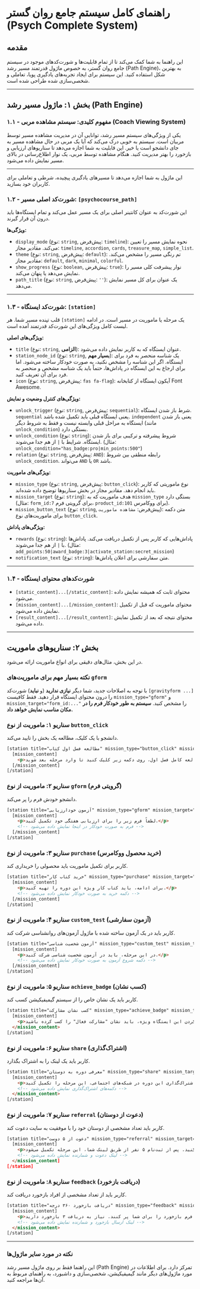 # راهنمای کامل سیستم جامع روان گستر (Psych Complete System)

## مقدمه
این راهنما به شما کمک می‌کند تا از تمام قابلیت‌ها و شورت‌کدهای موجود در سیستم جامع روان گستر، به خصوص ماژول قدرتمند مسیر رشد (Path Engine)، به بهترین شکل استفاده کنید. این سیستم برای ایجاد تجربه‌های یادگیری پویا، تعاملی و شخصی‌سازی شده طراحی شده است.

---

## بخش ۱: ماژول مسیر رشد (Path Engine)

### ۱.۱ - مفهوم کلیدی: سیستم مشاهده مربی (Coach Viewing System)
یکی از ویژگی‌های سیستم مسیر رشد، توانایی آن در مدیریت مشاهده مسیر توسط مربیان است. سیستم به خوبی درک می‌کند که آیا یک مربی در حال مشاهده مسیر به جای دانشجو است یا خیر. این قابلیت به شما اجازه می‌دهد تا سناریوهای ارزیابی و بازخورد را بهتر مدیریت کنید. هنگام مشاهده توسط مربی، یک نوار اطلاع‌رسانی در بالای مسیر نمایش داده می‌شود.

---
این ماژول به شما اجازه می‌دهد تا مسیرهای یادگیری پیچیده، شرطی و تعاملی برای کاربران خود بسازید.

### ۱.۲ - شورت‌کد اصلی مسیر: `[psychocourse_path]`
این شورت‌کد به عنوان کانتینر اصلی برای یک مسیر عمل می‌کند و تمام ایستگاه‌ها باید درون آن قرار گیرند.

**ویژگی‌ها:**
*   `display_mode` (نوع: `string`, پیش‌فرض: `timeline`): نحوه نمایش مسیر را تعیین می‌کند. مقادیر مجاز: `timeline`, `accordion`, `cards`, `treasure_map`, `simple_list`.
*   `theme` (نوع: `string`, پیش‌فرض: `default`): تم رنگی مسیر را مشخص می‌کند. مقادیر مجاز: `default`, `dark`, `minimal`, `colorful`.
*   `show_progress` (نوع: `boolean`, پیش‌فرض: `true`): نوار پیشرفت کلی مسیر را نمایش می‌دهد یا پنهان می‌کند.
*   `path_title` (نوع: `string`, پیش‌فرض: `''`): یک عنوان برای کل مسیر نمایش می‌دهد.

---

### ۱.۳ - شورت‌کد ایستگاه: `[station]`
قلب تپنده مسیر شما. هر `[station]` یک مرحله یا ماموریت در مسیر است. در ادامه لیست کامل ویژگی‌های این شورت‌کد قدرتمند آمده است.

**ویژگی‌های اصلی:**
*   `title` (نوع: `string`, **الزامی**): عنوان ایستگاه که به کاربر نمایش داده می‌شود.
*   `station_node_id` (نوع: `string`, **بسیار مهم**): یک شناسه منحصر به فرد برای ایستگاه. اگر این شناسه را مشخص نکنید، به صورت خودکار ساخته می‌شود. اما برای ارجاع به این ایستگاه در پاداش‌ها، حتماً باید یک شناسه مشخص و منحصر به فرد برای آن تعریف کنید.
*   `icon` (نوع: `string`, پیش‌فرض: `fas fa-flag`): آیکون ایستگاه از کتابخانه Font Awesome.

**ویژگی‌های کنترل وضعیت و نمایش:**
*   `unlock_trigger` (نوع: `string`, پیش‌فرض: `sequential`): شرط باز شدن ایستگاه. `sequential` یعنی ایستگاه قبلی باید تکمیل شده باشد. `independent` یعنی باز شدن ایستگاه به مراحل قبلی وابسته نیست و فقط به شروط دیگر (مانند `unlock_condition`) بستگی دارد.
*   `unlock_condition` (نوع: `string`): شروط پیشرفته و ترکیبی برای باز شدن ایستگاه. شرایط با `|` از هم جدا می‌شوند. (مثال: `unlock_condition="has_badge:pro|min_points:500"`)
*   `relation` (نوع: `string`, پیش‌فرض: `AND`): رابطه منطقی بین شروط `unlock_condition`. می‌تواند `AND` یا `OR` باشد.

**ویژگی‌های ماموریت:**
*   `mission_type` (نوع: `string`, پیش‌فرض: `button_click`): نوع ماموریتی که کاربر باید انجام دهد. مقادیر مجاز در بخش سناریوها توضیح داده شده‌اند.
*   `mission_target` (نوع: `string`): هدف ماموریت که به `mission_type` بستگی دارد (مثال: `form_id:7` برای گرویتی فرم، `product_id:101` برای ووکامرس).
*   `mission_button_text` (نوع: `string`, پیش‌فرض: `مشاهده ماموریت`): متن دکمه برای ماموریت‌های نوع `button_click`.

**ویژگی‌های پاداش:**
*   `rewards` (نوع: `string`): پاداش‌هایی که کاربر پس از تکمیل دریافت می‌کند. پاداش‌ها با `|` از هم جدا می‌شوند. (مثال: `add_points:50|award_badge:3|activate_station:secret_mission`)
*   `notification_text` (نوع: `string`): متن سفارشی برای اعلان پاداش‌ها.

---

### ۱.۴ - شورت‌کدهای محتوای ایستگاه
*   `[static_content]...[/static_content]`: محتوای ثابت که همیشه نمایش داده می‌شود.
*   `[mission_content]...[/mission_content]`: محتوای ماموریت که قبل از تکمیل نمایش داده می‌شود.
*   `[result_content]...[/result_content]`: محتوای نتیجه که بعد از تکمیل نمایش داده می‌شود.

---

## بخش ۲: سناریوهای ماموریت

در این بخش، مثال‌های دقیقی برای انواع ماموریت ارائه می‌شود.

### **نکته بسیار مهم برای ماموریت‌های `gform`**
با توجه به اصلاحات جدید، شما دیگر **نیازی ندارید** (و **نباید**) شورت‌کد `[gravityform ...]` را درون محتوای ایستگاه قرار دهید. فقط کافیست `mission_type="gform"` و `mission_target="form_id:..."` را مشخص کنید. **سیستم به طور خودکار فرم را در مکان مناسب نمایش خواهد داد.**

### سناریو ۱: ماموریت از نوع `button_click`
دانشجو با یک کلیک، مطالعه یک بخش را تایید می‌کند.
```html
[station title="مطالعه فصل اول کتاب" mission_type="button_click" mission_button_text="مطالعه کردم و آماده‌ام!"]
  [mission_content]
    <p>پس از مطالعه کامل فصل اول، روی دکمه زیر کلیک کنید تا وارد مرحله بعد شوید.</p>
  [/mission_content]
[/station]
```

### سناریو ۲: ماموریت از نوع `gform` (گرویتی فرم)
دانشجو خودش فرم را پر می‌کند.
```html
[station title="آزمون خودارزیابی" mission_type="gform" mission_target="form_id:10"]
  [mission_content]
    <p>لطفاً فرم زیر را برای ارزیابی هفتگی خود تکمیل کنید.</p>
    <!-- فرم به صورت خودکار در اینجا نمایش داده می‌شود -->
  [/mission_content]
[/station]
```

### سناریو ۳: ماموریت از نوع `purchase` (خرید محصول ووکامرس)
کاربر برای تکمیل ماموریت باید محصولی را خریداری کند.
```html
[station title="خرید کتاب کار" mission_type="purchase" mission_target="product_id:123"]
  [mission_content]
    <p>برای ادامه، باید کتاب کار ویژه این دوره را تهیه کنید.</p>
    <!-- دکمه خرید به صورت خودکار نمایش داده می‌شود -->
  [/mission_content]
[/station]
```

### سناریو ۴: ماموریت از نوع `custom_test` (آزمون سفارشی)
کاربر باید در یک آزمون ساخته شده با ماژول آزمون‌های روانشناسی شرکت کند.
```html
[station title="آزمون شخصیت شناسی" mission_type="custom_test" mission_target="test_id:5"]
  [mission_content]
    <p>در این مرحله، باید در آزمون شخصیت شناسی شرکت کنید.</p>
    <!-- دکمه شروع آزمون به صورت خودکار نمایش داده می‌شود -->
  [/mission_content]
[/station]
```

### سناریو ۵: ماموریت از نوع `achieve_badge` (کسب نشان)
کاربر باید یک نشان خاص را از سیستم گیمیفیکیشن کسب کند.
```html
[station title="کسب نشان مشارکت" mission_type="achieve_badge" mission_target="badge_id:7"]
  [mission_content]
    <p>برای باز کردن این ایستگاه ویژه، باید نشان "مشارکت فعال" را کسب کرده باشید.</p>
  </mission_content>
[/station]
```

### سناریو ۶: ماموریت از نوع `share` (اشتراک‌گذاری)
کاربر باید یک لینک را به اشتراک بگذارد.
```html
[station title="معرفی دوره به دوستان" mission_type="share" mission_target="url:https://yoursite.com/course-page"]
  [mission_content]
    <p>با اشتراک‌گذاری این دوره در شبکه‌های اجتماعی، این مرحله را تکمیل کنید.</p>
    <!-- دکمه‌های اشتراک‌گذاری نمایش داده می‌شود -->
  </mission_content>
[/station]
```

### سناریو ۷: ماموریت از نوع `referral` (دعوت از دوستان)
کاربر باید تعداد مشخصی از دوستان خود را با موفقیت به سایت دعوت کند.
```html
[station title="دعوت از ۵ دوست" mission_type="referral" mission_target="count:5"]
  [mission_content]
    <p>لینک دعوت خود را برای دوستانتان ارسال کنید. پس از ثبت‌نام ۵ نفر از طریق لینک شما، این مرحله تکمیل می‌شود.</p>
    <!-- لینک دعوت و شمارنده نمایش داده می‌شود -->
  </mission_content]
[/station]
```

### سناریو ۸: ماموریت از نوع `feedback` (دریافت بازخورد)
کاربر باید از تعداد مشخصی از افراد بازخورد دریافت کند.
```html
[station title="دریافت بازخورد ۳۶۰ درجه" mission_type="feedback" mission_target="count:3"]
  [mission_content]
    <p>لینک زیر را برای همکاران خود ارسال کنید تا فرم بازخورد را برای شما پر کنند. نیاز به دریافت ۳ بازخورد دارید.</p>
    <!-- لینک ارسال بازخورد و شمارنده نمایش داده می‌شود -->
  </mission_content>
[/station]
```

---

### نکته در مورد سایر ماژول‌ها
این راهنما فقط بر روی ماژول مسیر رشد (Path Engine) تمرکز دارد. برای اطلاعات در مورد ماژول‌های دیگر مانند گیمیفیکیشن، شخصی‌سازی و داشبورد، به راهنمای مربوط به آن‌ها مراجعه کنید.
